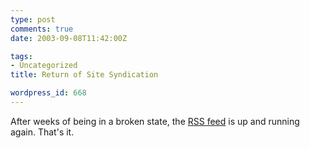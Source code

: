 ```yaml
---
type: post
comments: true
date: 2003-09-08T11:42:00Z

tags:
- Uncategorized
title: Return of Site Syndication

wordpress_id: 668
---
```


After weeks of being in a broken state, the [RSS feed](http://www.ballofstringtheory.com/rss.php) is up and running again. That's it. 
